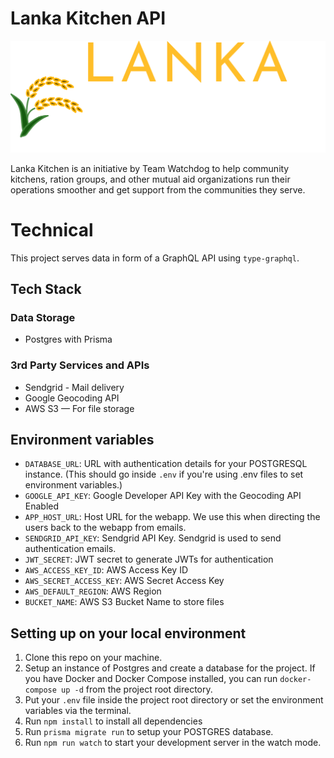 # Lanka Kitchen API
![Lanka Kitchen Logo](/assets/logo.png)

Lanka Kitchen is an initiative by Team Watchdog to help community kitchens, ration groups, and other mutual aid organizations run their operations smoother and get support from the communities they serve.

# Technical
This project serves data in form of a GraphQL API using `type-graphql`.

## Tech Stack

### Data Storage
- Postgres with Prisma

### 3rd Party Services and APIs
- Sendgrid - Mail delivery
- Google Geocoding API
- AWS S3 — For file storage

## Environment variables
- `DATABASE_URL`: URL with authentication details for your POSTGRESQL instance. (This should go inside `.env` if you're using .env files to set environment variables.)
- `GOOGLE_API_KEY`: Google Developer API Key with the Geocoding API Enabled
- `APP_HOST_URL`: Host URL for the webapp. We use this when directing the users back to the webapp from emails.
- `SENDGRID_API_KEY`: Sendgrid API Key. Sendgrid is used to send authentication emails.
- `JWT_SECRET`: JWT secret to generate JWTs for authentication
- `AWS_ACCESS_KEY_ID`: AWS Access Key ID
- `AWS_SECRET_ACCESS_KEY`: AWS Secret Access Key
- `AWS_DEFAULT_REGION`: AWS Region
- `BUCKET_NAME`: AWS S3 Bucket Name to store files

## Setting up on your local environment
1. Clone this repo on your machine.
2. Setup an instance of Postgres and create a database for the project. If you have Docker and Docker Compose installed, you can run `docker-compose up -d` from the project root directory.
2. Put your `.env` file inside the project root directory or set the environment variables via the terminal.
3. Run `npm install` to install all dependencies
4. Run `prisma migrate run` to setup your POSTGRES database.
5. Run `npm run watch` to start your development server in the watch mode.